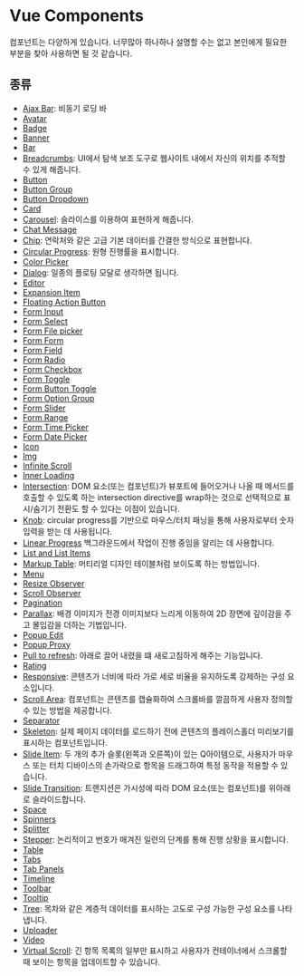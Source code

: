 # Vue Components

컴포넌트는 다양하게 있습니다. 너무많아 하나하나 설명할 수는 없고 본인에게 필요한 부분을 찾아 사용하면 될 것 같습니다.

## 종류

- [Ajax Bar](https://quasar.dev/vue-components/ajax-bar): 비동기 로딩 바
- [Avatar](https://quasar.dev/vue-components/avatar)
- [Badge](https://quasar.dev/vue-components/badge)
- [Banner](https://quasar.dev/vue-components/banner)
- [Bar](https://quasar.dev/vue-components/bar)
- [Breadcrumbs](https://quasar.dev/vue-components/breadcrumbs): UI에서 탐색 보조 도구로 웹사이트 내에서 자신의 위치를 추적할 수 있게 해줍니다.
- [Button](https://quasar.dev/vue-components/button)
- [Button Group](https://quasar.dev/vue-components/button-group)
- [Button Dropdown](https://quasar.dev/vue-components/button-dropdown)
- [Card](https://quasar.dev/vue-components/card)
- [Carousel](https://quasar.dev/vue-components/carousel): 슬라이스를 이용하여 표현하게 해줍니다.
- [Chat Message](https://quasar.dev/vue-components/chat)
- [Chip](https://quasar.dev/vue-components/chip): 연락처와 같은 고급 기본 데이터를 간결한 방식으로 표현합니다.
- [Circular Progress](https://quasar.dev/vue-components/circular-progress): 원형 진행률을 표시합니다.
- [Color Picker](https://quasar.dev/vue-components/color-picker)
- [Dialog](https://quasar.dev/vue-components/dialog): 일종의 플로팅 모달로 생각하면 됩니다.
- [Editor](https://quasar.dev/vue-components/editor)
- [Expansion Item](https://quasar.dev/vue-components/expansion-item)
- [Floating Action Button](https://quasar.dev/vue-components/floating-action-button)
- [Form Input](https://quasar.dev/vue-components/input)
- [Form Select](https://quasar.dev/vue-components/select)
- [Form File picker](https://quasar.dev/vue-components/file)
- [Form Form](https://quasar.dev/vue-components/form)
- [Form Field](https://quasar.dev/vue-components/field)
- [Form Radio](https://quasar.dev/vue-components/radio)
- [Form Checkbox](https://quasar.dev/vue-components/checkbox)
- [Form Toggle](https://quasar.dev/vue-components/toggle)
- [Form Button Toggle](https://quasar.dev/vue-components/button-toggle)
- [Form Option Group](https://quasar.dev/vue-components/option-group)
- [Form Slider](https://quasar.dev/vue-components/slider)
- [Form Range](https://quasar.dev/vue-components/range)
- [Form Time Picker](https://quasar.dev/vue-components/time)
- [Form Date Picker](https://quasar.dev/vue-components/date)
- [Icon](https://quasar.dev/vue-components/icon)
- [Img](https://quasar.dev/vue-components/img)
- [Infinite Scroll](https://quasar.dev/vue-components/infinite-scroll)
- [Inner Loading](https://quasar.dev/vue-components/inner-loading)
- [Intersection](https://quasar.dev/vue-components/intersection): DOM 요소(또는 컴포넌트)가 뷰포트에 들어오거나 나올 때 메서드를 호출할 수 있도록 하는 intersection directive를 wrap하는 것으로 선택적으로 표시/숨기기 전환도 할 수 있다는 이점이 있습니다.
- [Knob](https://quasar.dev/vue-components/knob): circular progress를 기반으로 마우스/터치 패닝을 통해 사용자로부터 숫자 입력을 받는 데 사용됩니다.
- [Linear Progress](https://quasar.dev/vue-components/linear-progress) 백그라운드에서 작업이 진행 중임을 알리는 데 사용합니다.
- [List and List Items](https://quasar.dev/vue-components/list-and-list-items)
- [Markup Table](https://quasar.dev/vue-components/markup-table): 머티리얼 디자인 테이블처럼 보이도록 하는 방법입니다.
- [Menu](https://quasar.dev/vue-components/menu)
- [Resize Observer](https://quasar.dev/vue-components/resize-observer)
- [Scroll Observer](https://quasar.dev/vue-components/scroll-observer)
- [Pagination](https://quasar.dev/vue-components/pagination)
- [Parallax](https://quasar.dev/vue-components/parallax): 배경 이미지가 전경 이미지보다 느리게 이동하여 2D 장면에 깊이감을 주고 몰입감을 더하는 기법입니다.
- [Popup Edit](https://quasar.dev/vue-components/popup-edit#with-qtable)
- [Popup Proxy](https://quasar.dev/vue-components/popup-proxy)
- [Pull to refresh](https://quasar.dev/vue-components/pull-to-refresh): 아래로 끌어 내렸을 떄 새로고침하게 해주는 기능입니다.
- [Rating](https://quasar.dev/vue-components/rating)
- [Responsive](https://quasar.dev/vue-components/responsive): 콘텐츠가 너비에 따라 가로 세로 비율을 유지하도록 강제하는 구성 요소입니다.
- [Scroll Area](https://quasar.dev/vue-components/scroll-area): 컴포넌트는 콘텐츠를 캡슐화하여 스크롤바를 깔끔하게 사용자 정의할 수 있는 방법을 제공합니다.
- [Separator](https://quasar.dev/vue-components/separator)
- [Skeleton](https://quasar.dev/vue-components/skeleton): 실제 페이지 데이터를 로드하기 전에 콘텐츠의 플레이스홀더 미리보기를 표시하는 컴포넌트입니다.
- [Slide Item](https://quasar.dev/vue-components/slide-item): 두 개의 추가 슬롯(왼쪽과 오른쪽)이 있는 Q아이템으로, 사용자가 마우스 또는 터치 디바이스의 손가락으로 항목을 드래그하여 특정 동작을 적용할 수 있습니다.
- [Slide Transition](https://quasar.dev/vue-components/slide-transition): 트랜지션은 가시성에 따라 DOM 요소(또는 컴포넌트)를 위아래로 슬라이드합니다.
- [Space](https://quasar.dev/vue-components/space)
- [Spinners](https://quasar.dev/vue-components/spinners)
- [Splitter](https://quasar.dev/vue-components/splitter)
- [Stepper](https://quasar.dev/vue-components/stepper): 논리적이고 번호가 매겨진 일련의 단계를 통해 진행 상황을 표시합니다.
- [Table](https://quasar.dev/vue-components/table)
- [Tabs](https://quasar.dev/vue-components/tabs)
- [Tab Panels](https://quasar.dev/vue-components/tab-panels)
- [Timeline](https://quasar.dev/vue-components/timeline)
- [Toolbar](https://quasar.dev/vue-components/toolbar)
- [Tooltip](https://quasar.dev/vue-components/tooltip)
- [Tree](https://quasar.dev/vue-components/tree): 목차와 같은 계층적 데이터를 표시하는 고도로 구성 가능한 구성 요소를 나타냅니다.
- [Uploader](https://quasar.dev/vue-components/uploader)
- [Video](https://quasar.dev/vue-components/video)
- [Virtual Scroll](https://quasar.dev/vue-components/virtual-scroll#scroll-to-position): 긴 항목 목록의 일부만 표시하고 사용자가 컨테이너에서 스크롤할 때 보이는 항목을 업데이트할 수 있습니다.
